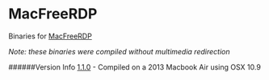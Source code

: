 MacFreeRDP
==========

Binaries for [MacFreeRDP](https://github.com/FreeRDP/FreeRDP)

*Note: these binaries were compiled without multimedia redirection*

######Version Info
[1.1.0](https://github.com/FreeRDP/FreeRDP/releases/tag/1.1.0-beta+2013071101) - Compiled on a 2013 Macbook Air using OSX 10.9
